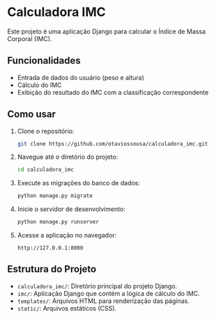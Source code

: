 # Calculadora IMC

Este projeto é uma aplicação Django para calcular o Índice de Massa Corporal (IMC).

## Funcionalidades

- Entrada de dados do usuário (peso e altura)
- Cálculo do IMC
- Exibição do resultado do IMC com a classificação correspondente

## Como usar

1. Clone o repositório:
    ```bash
    git clone https://github.com/otaviossousa/calculadora_imc.git
    ```
2. Navegue até o diretório do projeto:
    ```bash
    cd calculadora_imc
    ```
3. Execute as migrações do banco de dados:
    ```bash
    python manage.py migrate
    ```
4. Inicie o servidor de desenvolvimento:
    ```bash
    python manage.py runserver
    ```
5. Acesse a aplicação no navegador:
    ```
    http://127.0.0.1:8000
    ```

## Estrutura do Projeto

- `calculadora_imc/`: Diretório principal do projeto Django.
- `imc/`: Aplicação Django que contém a lógica de cálculo do IMC.
- `templates/`: Arquivos HTML para renderização das páginas.
- `static/`: Arquivos estáticos (CSS).
